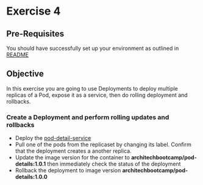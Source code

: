 # Exercise 4 #

## Pre-Requisites ##

You should have successfully set up your environment as outlined in [README](./README.md)

## Objective ##

In this exercise you are going to use Deployments to deploy multiple replicas of a Pod, expose it as a service, then do rolling deployment and rollbacks.

### Create a Deployment and perform rolling updates and rollbacks ###

* Deploy the [pod-detail-service](../../services/pod-details-service.yml)
* Pull one of the pods from the replicaset by changing its label.  Confirm that the deployment creates a another replica.
* Update the image version for the container to **architechbootcamp/pod-details:1.0.1** then immediately check the status of the deployment
* Rollback the deployment to image version **architechbootcamp/pod-details:1.0.0**